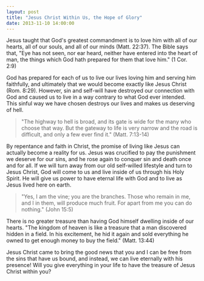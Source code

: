 ```yaml
---
layout: post
title: "Jesus Christ Within Us, the Hope of Glory"
date: 2013-11-10 14:00:00
---
```

Jesus taught that God's greatest commandment is to love him with all of our hearts, all of our souls, and all of our minds (Matt. 22:37). The Bible says that, "Eye has not seen, nor ear heard, neither have entered into the heart of man, the things which God hath prepared for them that love him." (1 Cor. 2:9)

God has prepared for each of us to live our lives loving him and serving him faithfully, and ultimately that we would become exactly like Jesus Christ (Rom. 8:29). However, sin and self-will have destroyed our connection with God and caused us to live in a way contrary to what God ever intended. This sinful way we have chosen destroys our lives and makes us deserving of hell.

> "The highway to hell is broad, and its gate is wide for the many who choose that way. But the gateway to life is very narrow and the road is difficult, and only a few ever find it." (Matt. 7:13-14)

By repentance and faith in Christ, the promise of living like Jesus can actually become a reality for us. Jesus was crucified to pay the punishment we deserve for our sins, and he rose again to conquer sin and death once and for all. If we will turn away from our old self-willed lifestyle and turn to Jesus Christ, God will come to us and live inside of us through his Holy Spirit. He will give us power to have eternal life with God and to live as Jesus lived here on earth.

> "Yes, I am the vine; you are the branches. Those who remain in me, and I in them, will produce much fruit. For apart from me you can do nothing." (John 15:5)

There is no greater treasure than having God himself dwelling inside of our hearts. "The kingdom of heaven is like a treasure that a man discovered hidden in a field. In his excitement, he hid it again and sold everything he owned to get enough money to buy the field." (Matt. 13:44)

Jesus Christ came to bring the good news that you and I can be free from the sins that have us bound, and instead, we can live eternally with his presence! Will you give everything in your life to have the treasure of Jesus Christ within you?
